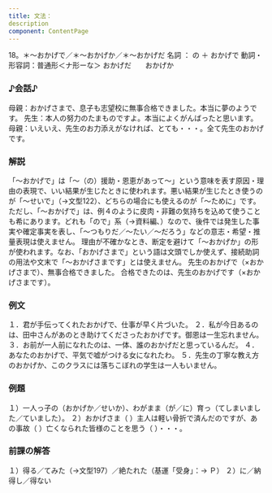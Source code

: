 ```yaml
---
title: 文法：
description
component: ContentPage
---
```



18。＊～おかげで／＊～おかげか／＊～おかげだ
名詞 ： の ＋ おかげで
動詞・形容詞：普通形＜ナ形ーな＞ おかげだ
      おかげか

### ♪会話♪
母親：おかげさまで、息子も志望校に無事合格できました。本当に夢のようです。 
先生：本人の努力のたまものですよ。本当によくがんばったと思います。 
母親：いえいえ、先生のお力添えがなければ、とても・・・。全て先生のおかげです。

### 解説
「～おかげで」は「～（の）援助・恩恵があって～」という意味を表す原因・理由の表現で、いい結果が生じたときに使われます。悪い結果が生じたとき使うのが「～せいで」（→文型122）、どちらの場合にも使えるのが「～ために」です。ただし、「～おかげで」は、例４のように皮肉・非難の気持ちを込めて使うことも希にあります。どれも「ので」系（→資料編､）なので、後件では発生した事実や確定事実を表し、「～つもりだ／～たい／～だろう」などの意志・希望・推量表現は使えません。 
理由が不確かなとき、断定を避けて「～おかげか」の形が使われます。なお、「おかげさまで」という語は文頭でしか使えず、接続助詞の用法や文末で「～おかげさまです」とは使えません。 
先生のおかげで（×おかげさまで）、無事合格できました。
合格できたのは、先生のおかげです（×おかげさまです）。

### 例文
１．君が手伝ってくれたおかげで、仕事が早く片づいた。
２．私が今日あるのは、田中さんがあのとき助けてくださったおかげです。御恩は一生忘れません。
３．お前が一人前になれたのは、一体、誰のおかげだと思っているんだ。
４．あなたのおかげで、平気で嘘がつける女になれたわ。
５．先生の丁寧な教え方のおかげか、このクラスには落ちこぼれの学生は一人もいません。

### 例題
１）一人っ子の（おかげか／せいか）、わがまま（が／に）育っ（てしまいました／ていました）。
２）おかげさま（ ）主人は軽い骨折で済んだのですが、あの事故（ ）亡くなられた皆様のことを思う（ ）・・・。

### 前課の解答
１）得る／てみた（→文型197）／絶たれた（基運「受身」：→ Ｐ）
２）に／納得し／得ない
